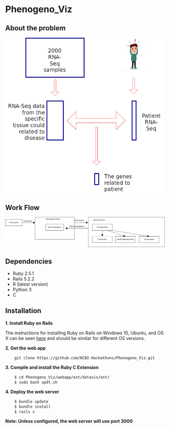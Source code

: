 # Phenogeno_Viz

## About the problem
![alt text](/images/Problem.png)

## Work Flow
![alt text](/images/Flowchart.png)

## Dependencies

* Ruby 2.5.1
* Rails 5.2.2
* R (latest version)
* Python 3
* C

## Installation

**1. Install Ruby on Rails**

The instructions for installing Ruby on Rails on Windows 10, Ubuntu, and OS X can be seen [here](https://github.com/tbsvttr/install-ruby-and-rails) and should be similar for different OS versions.

**2. Get the web app**

        git clone https://github.com/NCBI-Hackathons/Phenogeno_Viz.git

**3. Compile and install the Ruby C Extension**

        $ cd Phenogeno_Viz/webapp/ext/datavis/ext/
        $ sudo bash updt.sh

**4. Deploy the web server**

        $ bundle update
    	$ bundle install
        $ rails s

**Note: Unless configured, the web server will use port 3000**

